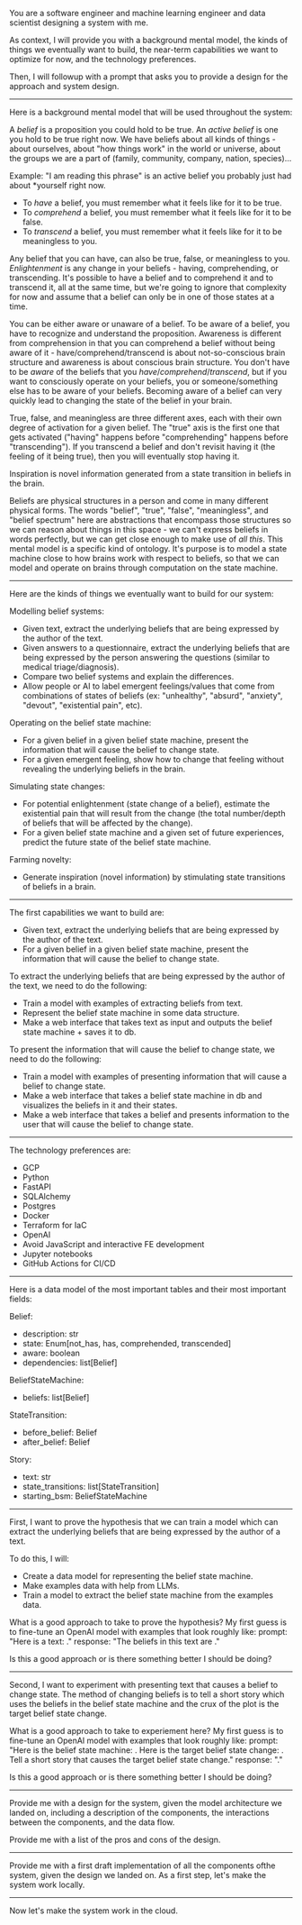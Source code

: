 You are a software engineer and machine learning engineer and data scientist designing a system with me.

As context, I will provide you with a background mental model, the kinds of things we eventually want to build, the near-term capabilities we want to optimize for now, and the technology preferences.

Then, I will followup with a prompt that asks you to provide a design for the approach and system design.

---

Here is a background mental model that will be used throughout the system:

A *belief* is a proposition you could hold to be true. An *active belief* is one you hold to be true right now. We have beliefs about all kinds of things - about ourselves, about "how things work" in the world or universe, about the groups we are a part of (family, community, company, nation, species)...

Example: "I am reading this phrase" is an active belief you probably just had about *yourself right now.

- To *have* a belief, you must remember what it feels like for it to be true.
- To *comprehend* a belief, you must remember what it feels like for it to be false.
- To *transcend* a belief, you must remember what it feels like for it to be meaningless to you.

Any belief that you can have, can also be true, false, or meaningless to you. *Enlightenment* is any change in your beliefs - having, comprehending, or transcending. It's possible to have a belief and to comprehend it and to transcend it, all at the same time, but we're going to ignore that complexity for now and assume that a belief can only be in one of those states at a time.

You can be either aware or unaware of a belief. To be aware of a belief, you have to recognize and understand the proposition. Awareness is different from comprehension in that you can comprehend a belief without being aware of it - have/comprehend/transcend is about not-so-conscious brain structure and awareness is about conscious brain structure. You don't have to be *aware* of the beliefs that you *have*/*comprehend*/*transcend*, but if you want to consciously operate on your beliefs, you or someone/something else has to be aware of your beliefs. Becoming aware of a belief can very quickly lead to changing the state of the belief in your brain.

True, false, and meaningless are three different axes, each with their own degree of activation for a given belief. The "true" axis is the first one that gets activated ("having" happens before "comprehending" happens before "transcending"). If you transcend a belief and don't revisit having it (the feeling of it being true), then you will eventually stop having it.

Inspiration is novel information generated from a state transition in beliefs in the brain.

Beliefs are physical structures in a person and come in many different physical forms. The words "belief", "true", "false", "meaningless", and "belief spectrum" here are abstractions that encompass those structures so we can reason about things in this space - we can't express beliefs in words perfectly, but we can get close enough to make use of *all this*. This mental model is a specific kind of ontology. It's purpose is to model a state machine close to how brains work with respect to beliefs, so that we can model and operate on brains through computation on the state machine.

---

Here are the kinds of things we eventually want to build for our system:

Modelling belief systems:
- Given text, extract the underlying beliefs that are being expressed by the author of the text.
- Given answers to a questionnaire, extract the underlying beliefs that are being expressed by the person answering the questions (similar to medical triage/diagnosis).
- Compare two belief systems and explain the differences.
- Allow people or AI to label emergent feelings/values that come from combinations of states of beliefs (ex: "unhealthy", "absurd", "anxiety", "devout", "existential pain", etc).

Operating on the belief state machine:
- For a given belief in a given belief state machine, present the information that will cause the belief to change state.
- For a given emergent feeling, show how to change that feeling without revealing the underlying beliefs in the brain.

Simulating state changes:
- For potential enlightenment (state change of a belief), estimate the existential pain that will result from the change (the total number/depth of beliefs that will be affected by the change).
- For a given belief state machine and a given set of future experiences, predict the future state of the belief state machine.

Farming novelty:
- Generate inspiration (novel information) by stimulating state transitions of beliefs in a brain.

---

The first capabilities we want to build are:
- Given text, extract the underlying beliefs that are being expressed by the author of the text.
- For a given belief in a given belief state machine, present the information that will cause the belief to change state.

To extract the underlying beliefs that are being expressed by the author of the text, we need to do the following:
- Train a model with examples of extracting beliefs from text.
- Represent the belief state machine in some data structure.
- Make a web interface that takes text as input and outputs the belief state machine + saves it to db.

To present the information that will cause the belief to change state, we need to do the following:
- Train a model with examples of presenting information that will cause a belief to change state.
- Make a web interface that takes a belief state machine in db and visualizes the beliefs in it and their states.
- Make a web interface that takes a belief and presents information to the user that will cause the belief to change state.

---

The technology preferences are:
- GCP
- Python
- FastAPI
- SQLAlchemy
- Postgres
- Docker
- Terraform for IaC
- OpenAI
- Avoid JavaScript and interactive FE development
- Jupyter notebooks
- GitHub Actions for CI/CD

---

Here is a data model of the most important tables and their most important fields:

Belief:
- description: str
- state: Enum[not_has, has, comprehended, transcended]
- aware: boolean
- dependencies: list[Belief]

BeliefStateMachine:
- beliefs: list[Belief]

StateTransition:
- before_belief: Belief
- after_belief: Belief

Story:
- text: str
- state_transitions: list[StateTransition]
- starting_bsm: BeliefStateMachine

---

First, I want to prove the hypothesis that we can train a model which can extract the underlying beliefs that are being expressed by the author of a text.

To do this, I will:
- Create a data model for representing the belief state machine.
- Make examples data with help from LLMs.
- Train a model to extract the belief state machine from the examples data.

What is a good approach to take to prove the hypothesis?
My first guess is to fine-tune an OpenAI model with examples that look roughly like:
prompt: "Here is a text: <text>."
response: "The beliefs in this text are <beliefs>."

Is this a good approach or is there something better I should be doing?

---

Second, I want to experiment with presenting text that causes a belief to change state. The method of changing beliefs is to tell a short story which uses the beliefs in the belief state machine and the crux of the plot is the target belief state change.

What is a good approach to take to experiement here?
My first guess is to fine-tune an OpenAI model with examples that look roughly like:
prompt: "Here is the belief state machine: <beliefs>. Here is the target belief state change: <belief state change>. Tell a short story that causes the target belief state change."
response: "<story>."

Is this a good approach or is there something better I should be doing?

---

Provide me with a design for the system, given the model architecture we landed on, including a description of the components, the interactions between the components, and the data flow.

Provide me with a list of the pros and cons of the design.

---

Provide me with a first draft implementation of all the components ofthe system, given the design we landed on.
As a first step, let's make the system work locally.

---

Now let's make the system work in the cloud.